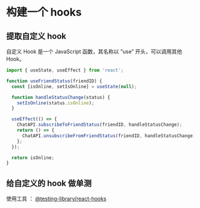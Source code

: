 # 构建一个 hooks

## 提取自定义 hook

自定义 Hook 是一个 JavaScript 函数，其名称以 ”use” 开头，可以调用其他 Hook。

```js
import { useState, useEffect } from 'react';

function useFriendStatus(friendID) {
  const [isOnline, setIsOnline] = useState(null);

  function handleStatusChange(status) {
    setIsOnline(status.isOnline);
  }

  useEffect(() => {
    ChatAPI.subscribeToFriendStatus(friendID, handleStatusChange);
    return () => {
      ChatAPI.unsubscribeFromFriendStatus(friendID, handleStatusChange);
    };
  });

  return isOnline;
}
```

## 给自定义的 hook 做单测

使用工具 ： [@testing-library/react-hooks](https://github.com/testing-library/react-hooks-testing-library)
